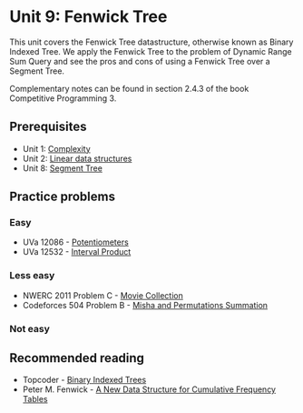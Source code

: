 # Unit 9: Fenwick Tree
This unit covers the Fenwick Tree datastructure, otherwise known as Binary
Indexed Tree. We apply the Fenwick Tree to the problem of Dynamic Range Sum
Query and see the pros and cons of using a Fenwick Tree over a Segment Tree.

Complementary notes can be found in section 2.4.3
of the book Competitive Programming 3.

## Prerequisites

- Unit 1: [Complexity](../01-complexity)
- Unit 2: [Linear data structures](../02-linear-struct)
- Unit 8: [Segment Tree](../08-segment-tree)

## Practice problems

### Easy

- UVa 12086 - [Potentiometers](http://uva.onlinejudge.org/index.php?option=com_onlinejudge&Itemid=8&category=24&page=show_problem&problem=3238)
- UVa 12532 - [Interval Product](http://uva.onlinejudge.org/index.php?option=com_onlinejudge&Itemid=8&category=24&page=show_problem&problem=3977)

### Less easy

- NWERC 2011 Problem C - [Movie Collection](https://icpcarchive.ecs.baylor.edu/index.php?option=onlinejudge&Itemid=99999999&page=show_problem&category=&problem=3913&mosmsg=Submission+received+with+ID+1984756)
- Codeforces 504 Problem B - [Misha and Permutations Summation](http://codeforces.com/contest/504/problem/B)

### Not easy

## Recommended reading
- Topcoder - [Binary Indexed Trees](https://www.topcoder.com/community/data-science/data-science-tutorials/binary-indexed-trees/)
- Peter M. Fenwick - [A New Data Structure for Cumulative Frequency Tables](http://citeseerx.ist.psu.edu/viewdoc/download?doi=10.1.1.14.8917&rep=rep1&type=pdf)

